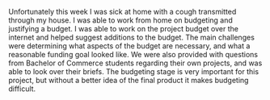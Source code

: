 Unfortunately this week I was sick at home with a cough transmitted through my house. I was able to work from home on budgeting and justifying a budget. I was able to work on the project budget over the internet and helped suggest additions to the budget. The main challenges were determining what aspects of the budget are necessary, and what a reasonable funding goal looked like. We were also provided with questions from Bachelor of Commerce students regarding their own projects, and was able to look over their briefs.
The budgeting stage is very important for this project, but without a better idea of the final product it makes budgeting difficult. 